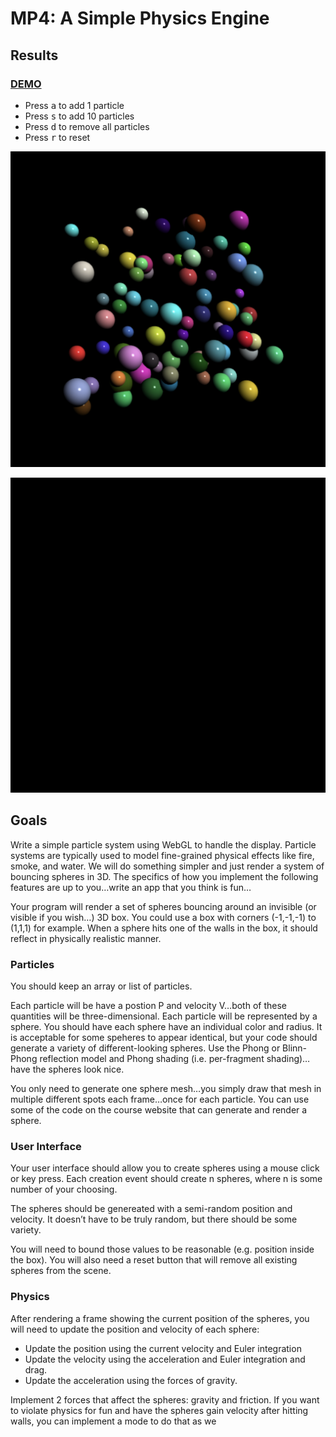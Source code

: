 # MP4: A Simple Physics Engine

## Results

### [DEMO](mp4.html)

* Press <kbd>a</kbd> to add 1 particle <br>
* Press <kbd>s</kbd> to add 10 particles <br>
* Press <kbd>d</kbd> to remove all particles <br>
* Press <kbd>r</kbd> to reset

![Particles](img/particles.png)

![Add Particles](img/add_particles.gif)

## Goals

Write a simple particle system using WebGL to handle the display. Particle systems are typically used to model fine-grained physical effects like fire, smoke, and water. We will do something simpler and just render a system of bouncing spheres in 3D. The specifics of how you implement the following features are up to you…write an app that you think is fun…

Your program will render a set of spheres bouncing around an invisible (or visible if you wish…) 3D box. You could use a box with corners (-1,-1,-1) to (1,1,1) for example. When a sphere hits one of the walls in the box, it should reflect in physically realistic manner.

### Particles

You should keep an array or list of particles.

Each particle will be have a postion P and velocity V…both of these quantities will be three-dimensional. Each particle will be represented by a sphere. You should have each sphere have an individual color and radius. It is acceptable for some speheres to appear identical, but your code should generate a variety of different-looking spheres. Use the Phong or Blinn-Phong reflection model and Phong shading (i.e. per-fragment shading)…have the spheres look nice.

You only need to generate one sphere mesh…you simply draw that mesh in multiple different spots each frame…once for each particle. You can use some of the code on the course website that can generate and render a sphere.

### User Interface

Your user interface should allow you to create spheres using a mouse click or key press. Each creation event should create n spheres, where n is some number of your choosing.

The spheres should be genereated with a semi-random position and velocity. It doesn’t have to be truly random, but there should be some variety.

You will need to bound those values to be reasonable (e.g. position inside the box). You will also need a reset button that will remove all existing spheres from the scene.

### Physics

After rendering a frame showing the current position of the spheres, you will need to update the position and velocity of each sphere:

* Update the position using the current velocity and Euler integration
* Update the velocity using the acceleration and Euler integration and drag.
* Update the acceleration using the forces of gravity.

Implement 2 forces that affect the spheres: gravity and friction. If you want to violate physics for fun and have the spheres gain velocity after hitting walls, you can implement a mode to do that as we
